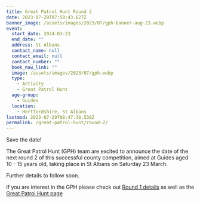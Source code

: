 ```yaml
---
title: Great Patrol Hunt Round 2
date: 2023-07-29T07:59:43.627Z
banner_image: /assets/images/2023/07/gph-banner-aug-23.webp
event:
  start_date: 2024-03-23
  end_date: ""
  address: St Albans
  contact_name: null
  contact_email: null
  contact_number: ""
  book_now_link: ""
  image: /assets/images/2023/07/gph.webp
  type:
    - Activity
    - Great Patrol Hunt
  age-group:
    - Guides
  location:
    - Hertfordshire, St Albans
lastmod: 2023-07-29T08:47:30.538Z
permalink: /great-patrol-hunt/round-2/
---
```

Save the date!

The Great Patrol Hunt (GPH) team are excited to announce the date of the next round 2 of this successful county competition, aimed at Guides aged 10 - 15 years old, taking place in St Albans on Saturday 23 March.

Further details to follow soon.

If you are interest in the GPH please check out [Round 1 details](/great-patrol-hunt/round-1/) as well as the [Great Patrol Hunt page](/great-patrol-hunt/)
